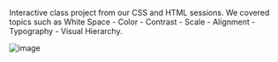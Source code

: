 Interactive class project from our CSS and HTML sessions. We covered topics such as White Space - Color - Contrast - Scale - Alignment - Typography - Visual Hierarchy.

![image](https://github.com/user-attachments/assets/40bb65b2-354e-4a65-a148-c855a629e244)
